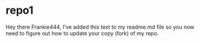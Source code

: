 # repo1

Hey there Frankie444, I've added this text to my readme.md file so you now need to figure out how to update your copy (fork) of my repo.
